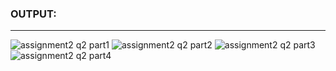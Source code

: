 ### OUTPUT:
***
![assignment2 q2 part1](https://github.com/amnaa26/OOP/assets/142903458/c3841626-7bf7-4ba7-bbc2-e6941a1fb135)
![assignment2 q2 part2](https://github.com/amnaa26/OOP/assets/142903458/c8f02f1d-c237-4a1d-a601-6d0b7b391b5e)
![assignment2 q2 part3](https://github.com/amnaa26/OOP/assets/142903458/3899ade7-de76-4759-b40d-29e1c388499e)
![assignment2 q2 part4](https://github.com/amnaa26/OOP/assets/142903458/1b269b31-8d89-4d24-99c8-92f4ca472436)
